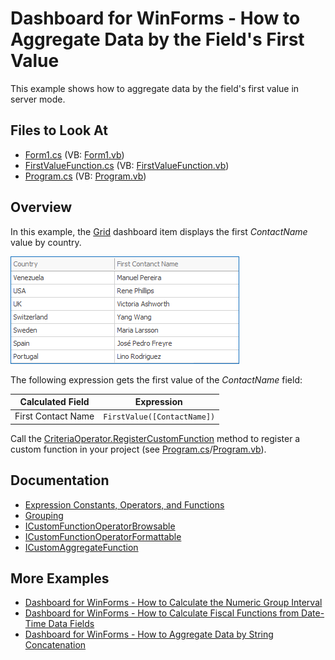 # Dashboard for WinForms - How to Aggregate Data by the Field's First Value

This example shows how to aggregate data by the field's first value in server mode.

<!-- default file list -->
## Files to Look At
* [Form1.cs](./CS/Dashboard_FirstValueAggregate/Form1.cs) (VB: [Form1.vb](./VB/Dashboard_FirstValueAggregate/Form1.vb))
* [FirstValueFunction.cs](./CS/Dashboard_FirstValueAggregate/FirstValueFunction.cs) (VB: [FirstValueFunction.vb](./VB/Dashboard_FirstValueAggregate/FirstValueFunction.vb))
* [Program.cs](./CS/Dashboard_FirstValueAggregate/Program.cs#L21) (VB: [Program.vb](./VB/Dashboard_FirstValueAggregate/Program.vb#L20))
<!-- default file list end -->

## Overview

In this example, the [Grid](https://docs.devexpress.com/Dashboard/15150/winforms-dashboard/winforms-designer/create-dashboards-in-the-winforms-designer/dashboard-item-settings/grid) dashboard item displays the first _СontactName_ value by country. 

![first value function](images/firstvalue.png)

The following expression gets the first value of the _СontactName_ field:

| Calculated Field | Expression |
| --- | --- |
| First Contact Name | ``` FirstValue([ContactName]) ``` |

Call the [CriteriaOperator.RegisterCustomFunction](https://docs.devexpress.com/CoreLibraries/DevExpress.Data.Filtering.CriteriaOperator.RegisterCustomFunction(DevExpress.Data.Filtering.ICustomFunctionOperator)) method to register a custom function in your project (see [Program.cs](./CS/Dashboard_FirstValueAggregate/Program.cs#L24)/[Program.vb](./VB/Dashboard_FirstValueAggregate/Program.vb#L24)).


## Documentation

- [Expression Constants, Operators, and Functions](https://docs.devexpress.com/Dashboard/400122/common-features/advanced-analytics/expression-constants-operators-and-functions)
- [Grouping](https://docs.devexpress.com/Dashboard/116535/common-features/data-shaping/grouping)
- [ICustomFunctionOperatorBrowsable](https://docs.devexpress.com/CoreLibraries/DevExpress.Data.Filtering.ICustomFunctionOperatorBrowsable)
- [ICustomFunctionOperatorFormattable](https://docs.devexpress.com/CoreLibraries/DevExpress.Data.Filtering.ICustomFunctionOperatorFormattable)
- [ICustomAggregateFunction](https://docs.devexpress.com/CoreLibraries/DevExpress.DataProcessing.Criteria.ICustomAggregateFunction?v=21.2)

## More Examples

- [Dashboard for WinForms - How to Calculate the Numeric Group Interval](https://github.com/DevExpress-Examples/winforms-dashboard-numeric-group-intervals)
- [Dashboard for WinForms - How to Calculate Fiscal Functions from Date-Time Data Fields](https://github.com/DevExpress-Examples/How-to-calculate-fiscal-functions-for-date-time-data-fields)
- [Dashboard for WinForms - How to Aggregate Data by String Concatenation](https://github.com/DevExpress-Examples/winforms-dashboard-custom-aggregates)

